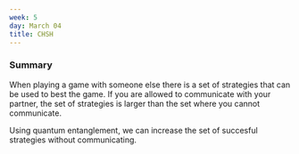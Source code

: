 ```yaml
---
week: 5
day: March 04
title: CHSH
---
```


### Summary
When playing a game with someone else there is a set of strategies that can be used to best the game. If you are allowed to communicate with your partner, the set of strategies is larger than the set where you cannot communicate. 

Using quantum entanglement, we can increase the set of succesful strategies without communicating. 